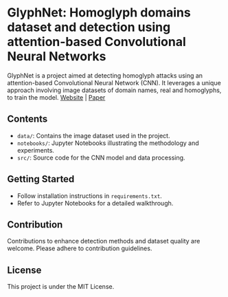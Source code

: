 
# GlyphNet: Homoglyph domains dataset and detection using attention-based Convolutional Neural Networks
GlyphNet is a project aimed at detecting homoglyph attacks using an attention-based Convolutional Neural Network (CNN). It leverages a unique approach involving image datasets of domain names, real and homoglyphs, to train the model.
[Website](https://akshat4112.github.io/Glyphnet/) | [Paper](https://arxiv.org/abs/2306.10392) <br>

## Contents
- `data/`: Contains the image dataset used in the project.
- `notebooks/`: Jupyter Notebooks illustrating the methodology and experiments.
- `src/`: Source code for the CNN model and data processing.

## Getting Started
- Follow installation instructions in `requirements.txt`.
- Refer to Jupyter Notebooks for a detailed walkthrough.

## Contribution
Contributions to enhance detection methods and dataset quality are welcome. Please adhere to contribution guidelines.

## License
This project is under the MIT License.


